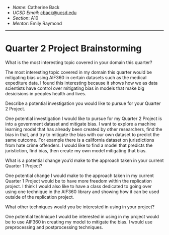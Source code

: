 - *Name*: Catherine Back
- *UCSD Email*: cback@ucsd.edu
- *Section*: A10
- *Mentor*: Emily Raymond

---

# Quarter 2 Project Brainstorming
What is the most interesting topic covered in your domain this quarter?

The most interesting topic covered in my domain this quarter would be mitigating bias using AIF360 in certain datasets such as the medical expediture data.
I found this interesting because it shows how we as data scientists have control over mitigating bias in models that make big desicisions in peoples health
and lives.

Describe a potential investigation you would like to pursue for your Quarter 2 Project.

One potential investigation I would like to pursue for my Quarter 2 Project is into a government dataset and mitigate bias. I want to explore 
a machine learning model that has already been created by other researchers, find the bias in that, and try to mitigate the bias with our
own dataset to predict the same outcome. For example there is a california dataset on jurisdictions from hate crime offenders. I would like to 
find a model that predicts the juristiction, find bias, then create my own model mitigating that bias. 

What is a potential change you’d make to the approach taken in your current Quarter 1 Project?

One potential change I would make to the approach taken in my current Quarter 1 Project would be to have more freedom within the replication
project. I think I would also like to have a class dedicated to going over using one technique in the AIF360 library and showing how it can be
used outside of the replication project.

What other techniques would you be interested in using in your project?

One potential technique I would be interested in using in my project would be to use AIF360 in creating my model to mitigate the bias. I would use preprocessing and postprocessing techniques.
